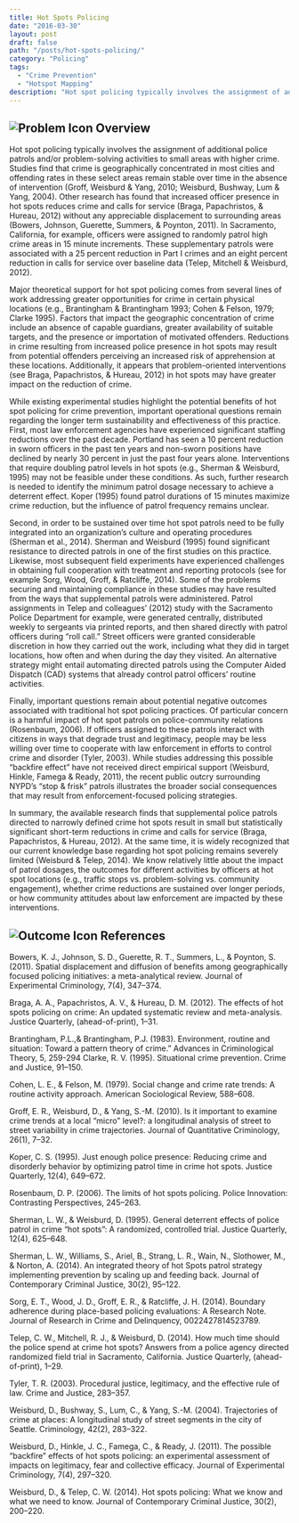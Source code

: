 ```yaml
---
title: Hot Spots Policing
date: "2016-03-30"
layout: post
draft: false
path: "/posts/hot-spots-policing/"
category: "Policing"
tags:
  - "Crime Prevention"
  - "Hotspot Mapping"
description: "Hot spot policing typically involves the assignment of additional police patrols and/or problem-­solving activities to small areas with higher crime."
---
```

## ![Problem Icon](https://github.com/google/material-design-icons/raw/master/alert/1x_web/ic_error_outline_black_48dp.png "Problem") Overview

Hot spot policing typically involves the assignment of additional police patrols and/or problem-­solving activities to small areas with higher crime. Studies find that crime is geographically concentrated in most cities and offending rates in these select areas remain stable over time in the absence of intervention (Groff, Weisburd & Yang, 2010; Weisburd, Bushway, Lum & Yang, 2004). Other research has found that increased officer presence in hot spots reduces crime and calls for service (Braga, Papachristos, & Hureau, 2012) without any appreciable displacement to surrounding areas (Bowers, Johnson, Guerette, Summers, & Poynton, 2011). In Sacramento, California, for example, officers were assigned to randomly patrol high crime areas in 15­ minute increments. These supplementary patrols were associated with a 25 percent reduction in Part I crimes and an eight percent reduction in calls for service over baseline data (Telep, Mitchell & Weisburd, 2012).

Major theoretical support for hot spot policing comes from several lines of work addressing greater opportunities for crime in certain physical locations (e.g., Brantingham & Brantingham 1993; Cohen & Felson, 1979; Clarke 1995). Factors that impact the geographic concentration of crime include an absence of capable guardians, greater availability of suitable targets, and the presence or importation of motivated offenders. Reductions in crime resulting from increased police presence in hot spots may result from potential offenders perceiving an increased risk of apprehension at these locations. Additionally, it appears that problem-­oriented interventions (see Braga, Papachristos, & Hureau, 2012) in hot spots may have greater impact on the reduction of crime.

While existing experimental studies highlight the potential benefits of hot spot policing for crime prevention, important operational questions remain regarding the longer term sustainability and effectiveness of this practice. First, most law enforcement agencies have experienced significant staffing reductions over the past decade. Portland has seen a 10 percent reduction in sworn officers in the past ten years and non-­sworn positions have declined by nearly 30 percent in just the past four years alone. Interventions that require doubling patrol levels in hot spots (e.g., Sherman & Weisburd, 1995) may not be feasible under these conditions. As such, further research is needed to identify the minimum patrol dosage necessary to achieve a deterrent effect. Koper (1995) found patrol durations of 15 minutes maximize crime reduction, but the influence of patrol frequency remains unclear.

Second, in order to be sustained over time hot spot patrols need to be fully integrated into an organization’s culture and operating procedures (Sherman et al., 2014). Sherman and Weisburd (1995) found significant resistance to directed patrols in one of the first studies on this practice. Likewise, most subsequent field experiments have experienced challenges in obtaining full cooperation with treatment and reporting protocols (see for example Sorg, Wood, Groff, & Ratcliffe, 2014). Some of the problems securing and maintaining compliance in these studies may have resulted from the ways that supplemental patrols were administered. Patrol assignments in Telep and colleagues’ (2012) study with the Sacramento Police Department for example, were generated centrally, distributed weekly to sergeants via printed reports, and then shared directly with patrol officers during “roll call.” Street officers were granted considerable discretion in how they carried out the work, including what they did in target locations, how often and when during the day they visited. An alternative strategy might entail automating directed patrols using the Computer Aided Dispatch (CAD) systems that already control patrol officers’ routine activities.

Finally, important questions remain about potential negative outcomes associated with traditional hot spot policing practices. Of particular concern is a harmful impact of hot spot patrols on police­-community relations (Rosenbaum, 2006). If officers assigned to these patrols interact with citizens in ways that degrade trust and legitimacy, people may be less willing over time to cooperate with law enforcement in efforts to control crime and disorder (Tyler, 2003). While studies addressing this possible “backfire effect” have not received direct empirical support (Weisburd, Hinkle, Famega & Ready, 2011), the recent public outcry surrounding NYPD’s “stop & frisk” patrols illustrates the broader social consequences that may result from enforcement­-focused policing strategies.

In summary, the available research finds that supplemental police patrols directed to narrowly defined crime hot spots result in small but statistically significant short-­term reductions in crime and calls for service (Braga, Papachristos, & Hureau, 2012). At the same time, it is widely recognized that our current knowledge base regarding hot spot policing remains severely limited (Weisburd & Telep, 2014). We know relatively little about the impact of patrol dosages, the outcomes for different activities by officers at hot spot locations (e.g., traffic stops vs. problem­-solving vs. community engagement), whether crime reductions are sustained over longer periods, or how community attitudes about law enforcement are impacted by these interventions.

## ![Outcome Icon](https://github.com/google/material-design-icons/raw/master/action/1x_web/ic_view_list_black_48dp.png "Outcome") References
Bowers, K. J., Johnson, S. D., Guerette, R. T., Summers, L., & Poynton, S. (2011). Spatial displacement and diffusion of benefits among geographically focused policing initiatives: a meta-analytical review. Journal of Experimental Criminology, 7(4), 347–374.

Braga, A. A., Papachristos, A. V., & Hureau, D. M. (2012). The effects of hot spots policing on crime: An updated systematic review and meta-analysis. Justice Quarterly, (ahead-of-print), 1–31.

Brantingham, P.L.,& Brantingham, P.J. (1983). Environment, routine and situation: Toward a pattern theory of crime.” Advances in Criminological Theory, 5, 259-294
Clarke, R. V. (1995). Situational crime prevention. Crime and Justice, 91–150.

Cohen, L. E., & Felson, M. (1979). Social change and crime rate trends: A routine activity approach. American Sociological Review, 588–608.

Groff, E. R., Weisburd, D., & Yang, S.-M. (2010). Is it important to examine crime trends at a local “micro” level?: a longitudinal analysis of street to street variability in crime trajectories. Journal of Quantitative Criminology, 26(1), 7–32.

Koper, C. S. (1995). Just enough police presence: Reducing crime and disorderly behavior by optimizing patrol time in crime hot spots. Justice Quarterly, 12(4), 649–672.

Rosenbaum, D. P. (2006). The limits of hot spots policing. Police Innovation: Contrasting Perspectives, 245–263.

Sherman, L. W., & Weisburd, D. (1995). General deterrent effects of police patrol in crime “hot spots”: A randomized, controlled trial. Justice Quarterly, 12(4), 625–648.

Sherman, L. W., Williams, S., Ariel, B., Strang, L. R., Wain, N., Slothower, M., & Norton, A. (2014). An integrated theory of hot Spots patrol strategy implementing prevention by scaling up and feeding back. Journal of Contemporary Criminal Justice, 30(2), 95–122.

Sorg, E. T., Wood, J. D., Groff, E. R., & Ratcliffe, J. H. (2014). Boundary adherence during place-based policing evaluations: A Research Note. Journal of Research in Crime and Delinquency, 0022427814523789.

Telep, C. W., Mitchell, R. J., & Weisburd, D. (2014). How much time should the police spend at crime hot spots? Answers from a police agency directed randomized field trial in Sacramento, California. Justice Quarterly, (ahead-of-print), 1–29.

Tyler, T. R. (2003). Procedural justice, legitimacy, and the effective rule of law. Crime and Justice, 283–357.

Weisburd, D., Bushway, S., Lum, C., & Yang, S.-M. (2004). Trajectories of crime at places: A longitudinal study of street segments in the city of Seattle. Criminology, 42(2), 283–322.

Weisburd, D., Hinkle, J. C., Famega, C., & Ready, J. (2011). The possible “backfire” effects of hot spots policing: an experimental assessment of impacts on legitimacy, fear and collective efficacy. Journal of Experimental Criminology, 7(4), 297–320.

Weisburd, D., & Telep, C. W. (2014). Hot spots policing: What we know and what we need to know. Journal of Contemporary Criminal Justice, 30(2), 200–220.